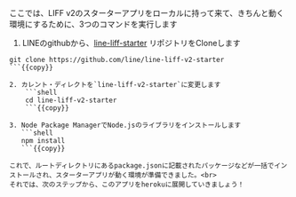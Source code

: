 ここでは、LIFF v2のスターターアプリをローカルに持って来て、きちんと動く環境にするために、3つのコマンドを実行します

1. LINEのgithubから、[line-liff-starter](https://github.com/line/line-liff-v2-starter) リポジトリをCloneします<br>
```shell
git clone https://github.com/line/line-liff-v2-starter
```{{copy}}

2. カレント・ディレクトを`line-liff-v2-starter`に変更します
    ```shell
    cd line-liff-v2-starter
    ```{{copy}}

3. Node Package ManagerでNode.jsのライブラリをインストールします
   ```shell
   npm install
   ```{{copy}}

これで、ルートディレクトリにあるpackage.jsonに記載されたパッケージなどが一括でインストールされ、スターターアプリが動く環境が準備できました。<br>
それでは、次のステップから、このアプリをherokuに展開していきましょう！
